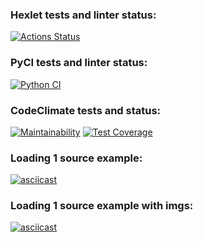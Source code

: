 ### Hexlet tests and linter status:
[![Actions Status](https://github.com/kozenalex/python-project-51/workflows/hexlet-check/badge.svg)](https://github.com/kozenalex/python-project-51/actions)
### PyCI tests and linter status:
[![Python CI](https://github.com/kozenalex/python-project-51/actions/workflows/pyci.yml/badge.svg)](https://github.com/kozenalex/python-project-51/actions/workflows/pyci.yml)
### CodeClimate tests and status:
[![Maintainability](https://api.codeclimate.com/v1/badges/b6fa38ce1bff064a1e3c/maintainability)](https://codeclimate.com/github/kozenalex/python-project-51/maintainability)
[![Test Coverage](https://api.codeclimate.com/v1/badges/b6fa38ce1bff064a1e3c/test_coverage)](https://codeclimate.com/github/kozenalex/python-project-51/test_coverage)
### Loading 1 source example:
[![asciicast](https://asciinema.org/a/r34227FQvAwXM8MW6cQ1K5h2M.svg)](https://asciinema.org/a/r34227FQvAwXM8MW6cQ1K5h2M)
### Loading 1 source example with imgs:
[![asciicast](https://asciinema.org/a/7YOzHgFxh2PjwmicoXLQtyU4H.svg)](https://asciinema.org/a/7YOzHgFxh2PjwmicoXLQtyU4H)